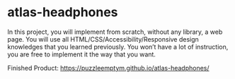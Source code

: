 # atlas-headphones
In this project, you will implement from scratch, without any library, a web page. You will use all HTML/CSS/Accessibility/Responsive design knowledges that you learned previously.  You won’t have a lot of instruction, you are free to implement it the way that you want.

Finished Product:
https://puzzleemptym.github.io/atlas-headphones/
